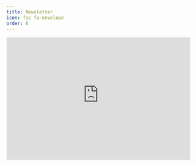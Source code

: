 ```yaml
---
title: Newsletter
icon: fas fa-envelope
order: 6
---
```


<iframe src="https://patrickkyei.substack.com/embed" width="480" height="320" style="border:1px solid #EEE; background:white;" frameborder="0" scrolling="no"></iframe>